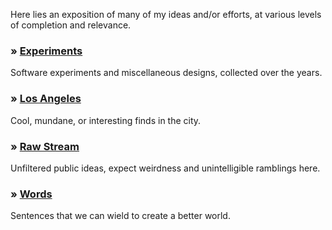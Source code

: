 Here lies an exposition of many of my ideas and/or efforts, at various levels of completion and relevance.

### &raquo; [Experiments](/expo/experiments)
Software experiments and miscellaneous designs, collected over the years.

### &raquo; [Los Angeles](/expo/los-angeles)
Cool, mundane, or interesting finds in the city.

### &raquo; [Raw Stream](/expo/raw)
Unfiltered public ideas, expect weirdness and unintelligible ramblings here.

### &raquo; [Words](/expo/foundation)
Sentences that we can wield to create a better world.
